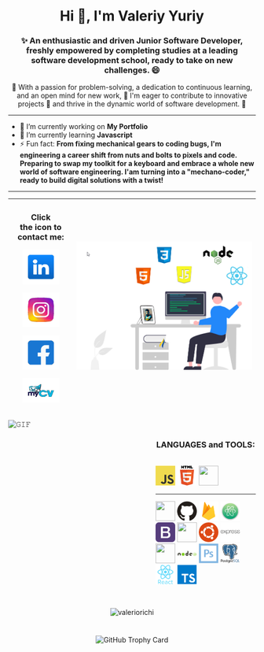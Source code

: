 <h1 align="center">Hi 👋, I'm Valeriy Yuriy</h1>
<h3 align="center">✨ An enthusiastic and driven Junior Software Developer, freshly empowered by completing studies at a leading software development school, ready to take on new challenges. 😄</h3>

 <p align="center" >🌟 With a passion for problem-solving, a dedication to continuous learning, and an open mind for new work, 🚀 I'm eager to contribute to innovative projects 🌟 and thrive in the dynamic world of software development. 🔧</p>

---

- 🔭 I’m currently working on **My Portfolio**<!--[My Portfolio](https://www.linkedin.com/in/valeriy-yuriy-051919260/)-->
- 🌱 I’m currently learning **Javascript**
- ⚡ Fun fact: **From fixing mechanical gears to coding bugs, I'm engineering a career shift from nuts and bolts to pixels and code. Preparing to swap my toolkit for a keyboard and embrace a whole new world of software engineering. I'am turning into a "mechano-coder," ready to build digital solutions with a twist!**

---

| <h3 align="center">**Click<br>the icon to contact me:**</h3><p>[<img src="linkedin.gif" alt="LinkedIn" height="70" width="75">](https://www.linkedin.com/in/valeriy-yuriy-051919260/) </p><p>[<img src="instagram.gif" alt="Instagram" height="70" width="75">](https://www.instagram.com/yurko_l/)</p><p>[<img src="facebook.gif" alt="Facebook" height="70" width="75">](https://www.facebook.com/yurko.legin) </p><p>[<img src="cv.gif" alt="MyCV" height="50" width="75">](https://drive.google.com/file/d/1CI-xdF7SiZNYo--srQt9uTwpfoL1AMP6/view?usp=sharing) </p> | ![Profile Image](coder_ukr.png) |
| :---------------------------------------------------------------------------------------------------------------------------------------------------------------------------------------------------------------------------------------------------------------------------------------------------------------------------------------------------------------------------------------------------------------------------------------------------------------------------------------------------------------------------------------------------------------------: | :-----------------------------: |

<img align="left" height="300px" width="300px" alt="𝙶𝙸𝙵" src="https://media.tenor.com/UgAnSKyr8DwAAAAi/cat-robot.gif"/>
<br/>

<h3 align="center">LANGUAGES and TOOLS:</h3>

<br/>
<code><img height="40" width="40" src="https://raw.githubusercontent.com/github/explore/80688e429a7d4ef2fca1e82350fe8e3517d3494d/topics/javascript/javascript.png"></code>
<code><img height="40" width="40" src="https://raw.githubusercontent.com/github/explore/80688e429a7d4ef2fca1e82350fe8e3517d3494d/topics/html/html.png"></code>
<code><img height="40" width="40" src="https://cdn.iconscout.com/icon/free/png-256/css-131-722685.png"></code>

---

<code><img height="40" width="40" src="https://upload.wikimedia.org/wikipedia/commons/thumb/3/3f/Git_icon.svg/1024px-Git_icon.svg.png"></code>
<code><img height="40" width="40" src="https://raw.githubusercontent.com/github/explore/80688e429a7d4ef2fca1e82350fe8e3517d3494d/topics/github-api/github-api.png"></code>
<code><img height="40" width="40" src="https://raw.githubusercontent.com/github/explore/80688e429a7d4ef2fca1e82350fe8e3517d3494d/topics/firebase/firebase.png"></code>
<code><img height="40" width="40" src="https://raw.githubusercontent.com/github/explore/80688e429a7d4ef2fca1e82350fe8e3517d3494d/topics/atom/atom.png"></code>
<code><img height="40" width="40" src="https://raw.githubusercontent.com/github/explore/80688e429a7d4ef2fca1e82350fe8e3517d3494d/topics/bootstrap/bootstrap.png"></code>
<code><img height="40" width="40" src="https://encrypted-tbn0.gstatic.com/images?q=tbn:ANd9GcRT1PKsfJXnxOqnTRiIZ8VcdJDYBXD-qZnnpw&usqp=CAU"></code>
<code><img height="40" width="40" src="https://raw.githubusercontent.com/github/explore/80688e429a7d4ef2fca1e82350fe8e3517d3494d/topics/ubuntu/ubuntu.png"></code>
<code><img height="40" width="40" src="https://raw.githubusercontent.com/devicons/devicon/master/icons/express/express-original-wordmark.svg"></code>
<code><img height="40" width="40" src="https://www.vectorlogo.zone/logos/jestjsio/jestjsio-icon.svg"></code>
<code><img height="40" width="40" src="https://raw.githubusercontent.com/devicons/devicon/master/icons/nodejs/nodejs-original-wordmark.svg"></code>
<code><img height="40" width="40" src="https://raw.githubusercontent.com/devicons/devicon/master/icons/photoshop/photoshop-line.svg"></code>
<code><img height="40" width="40" src="https://raw.githubusercontent.com/devicons/devicon/master/icons/postgresql/postgresql-original-wordmark.svg"></code>
<code><img height="40" width="40" src="https://raw.githubusercontent.com/devicons/devicon/master/icons/react/react-original-wordmark.svg"></code>
<code><img height="40" width="40" src="https://raw.githubusercontent.com/devicons/devicon/master/icons/typescript/typescript-original.svg"></code>

<br/>

<p align="center"><img src="https://github-readme-stats.vercel.app/api/top-langs?username=valeriorichi&show_icons=true&locale=en&layout=compact" alt="valeriorichi" /></p>

#

<div align="center"><img src="https://github-profile-trophy.vercel.app/?username=valeriorichi&no-bg=true&title=PullRequest,Commits,Repositories&column=-1" alt="GitHub Trophy Card"></div>

#

